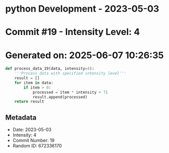 ﻿# python Development - 2023-05-03
# Commit #19 - Intensity Level: 4
# Generated on: 2025-06-07 10:26:35
```python
def process_data_19(data, intensity=4):
    '''Process data with specified intensity level'''
    result = []
    for item in data:
        if item > 0:
            processed = item * intensity + 71
            result.append(processed)
    return result
```
## Metadata
- Date: 2023-05-03
- Intensity: 4
- Commit Number: 19
- Random ID: 672336170
